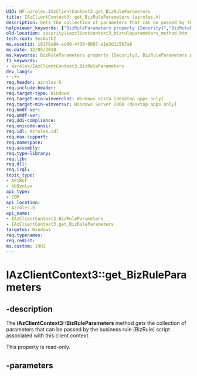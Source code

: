 ```yaml
---
UID: NF:azroles.IAzClientContext3.get_BizRuleParameters
title: IAzClientContext3::get_BizRuleParameters (azroles.h)
description: Gets the collection of parameters that can be passed by the business rule (BizRule) script associated with this client context.helpviewer_keywords: ["BizRuleParameters property [Security]","BizRuleParameters property [Security]","IAzClientContext3 interface","IAzClientContext3 interface [Security]","BizRuleParameters property","IAzClientContext3.BizRuleParameters","IAzClientContext3.get_BizRuleParameters","IAzClientContext3::BizRuleParameters","IAzClientContext3::get_BizRuleParameters","azroles/IAzClientContext3::BizRuleParameters","azroles/IAzClientContext3::get_BizRuleParameters","get_BizRuleParameters","security.iazclientcontext3_bizruleparameters_method"]
old-location: security\iazclientcontext3_bizruleparameters_method.htm
tech.root: SecAuthZ
ms.assetid: 161f8a84-ee00-4f39-9997-a1e3d1c5b7a8
ms.date: 12/05/2018
ms.keywords: BizRuleParameters property [Security], BizRuleParameters property [Security],IAzClientContext3 interface, IAzClientContext3 interface [Security],BizRuleParameters property, IAzClientContext3.BizRuleParameters, IAzClientContext3.get_BizRuleParameters, IAzClientContext3::BizRuleParameters, IAzClientContext3::get_BizRuleParameters, azroles/IAzClientContext3::BizRuleParameters, azroles/IAzClientContext3::get_BizRuleParameters, get_BizRuleParameters, security.iazclientcontext3_bizruleparameters_method
f1_keywords:
- azroles/IAzClientContext3.BizRuleParameters
dev_langs:
- c++
req.header: azroles.h
req.include-header: 
req.target-type: Windows
req.target-min-winverclnt: Windows Vista [desktop apps only]
req.target-min-winversvr: Windows Server 2008 [desktop apps only]
req.kmdf-ver: 
req.umdf-ver: 
req.ddi-compliance: 
req.unicode-ansi: 
req.idl: Azroles.idl
req.max-support: 
req.namespace: 
req.assembly: 
req.type-library: 
req.lib: 
req.dll: 
req.irql: 
topic_type:
- APIRef
- kbSyntax
api_type:
- COM
api_location:
- Azroles.h
api_name:
- IAzClientContext3.BizRuleParameters
- IAzClientContext3.get_BizRuleParameters
targetos: Windows
req.typenames: 
req.redist: 
ms.custom: 19H1
---
```


# IAzClientContext3::get_BizRuleParameters


## -description


The <b>IAzClientContext3::BizRuleParameters</b> method gets the collection of parameters that can be passed by the business rule (BizRule) script associated with this client context.

This property is read-only.


## -parameters

